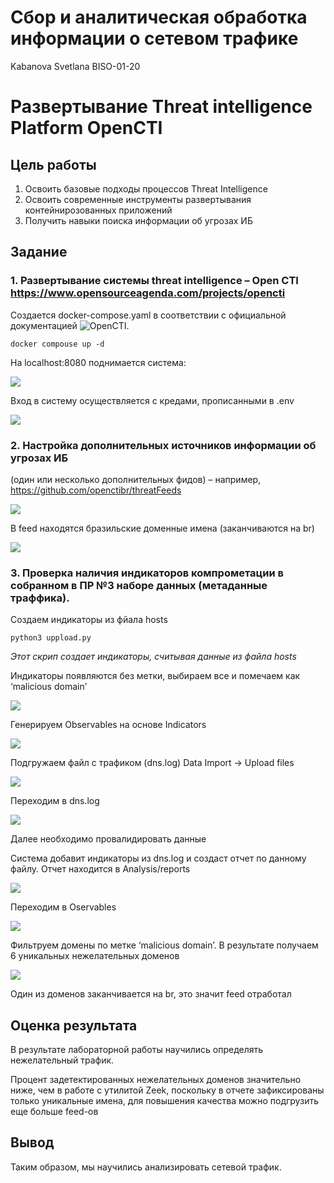 # Сбор и аналитическая обработка информации о сетевом трафике
Kabanova Svetlana BISO-01-20

# Развертывание Threat intelligence Platform OpenCTI

## Цель работы

1.  Освоить базовые подходы процессов Threat Intelligence
2.  Освоить современные инструменты развертывания контейнирозованных
    приложений
3.  Получить навыки поиска информации об угрозах ИБ

## Задание

### 1. Развертывание системы threat intelligence – Open CTI https://www.opensourceagenda.com/projects/opencti

Создается docker-compose.yaml в соответствии с официальной документацией
![OpenCTI](https://github.com/OpenCTI-Platform/docker/blob/master/docker-compose.yml).

    docker compouse up -d

На localhost:8080 поднимается система:

![](img/opencti1.png)

Вход в систему осуществляется с кредами, прописанными в .env

![](img/opencti2_home_page.png)

### 2. Настройка дополнительныx источников информации об угрозах ИБ

(один или несколько дополнительных фидов) – например,
https://github.com/openctibr/threatFeeds

![](img/opencti_feed.jpeg)

В feed находятся бразильские доменные имена (заканчиваются на br)

![](img/opencti_feed_validation.jpeg)

### 3. Проверка наличия индикаторов компрометации в собранном в ПР №3 наборе данных (метаданные траффика).

Создаем индикаторы из фйала hosts

    python3 uppload.py

*Этот скрип создает индикаторы, считывая данные из файла hosts*

Индикаторы появляются без метки, выбираем все и помечаем как ‘malicious
domain’

![](img/opencti3.jpg)

Генерируем Observables на основе Indicators

![](img/opencti_generate.jpg)

Подгружаем файл с трафиком (dns.log) Data Import -\> Upload files

![](img/opencti_feed.png)

Переходим в dns.log

![](img/opencti5.jpeg)

Далее необходимо провалидировать данные

Система добавит индикаторы из dns.log и создаст отчет по данному файлу.
Отчет находится в Analysis/reports

![](img/opencti6_analysis.png)

Переходим в Oservables

![](img/opencti7_observables.png)

Фильтруем домены по метке ‘malicious domain’. В результате получаем 6
уникальных нежелательных доменов

![](img/opencti_detect.jpeg)

Один из доменов заканчивается на br, это значит feed отработал

## Оценка результата

В результате лабораторной работы научились определять нежелательный
трафик.

Процент задетектированных нежелательных доменов значительно ниже, чем в
работе с утилитой Zeek, поскольку в отчете зафиксированы только
уникальные имена, для повышения качества можно подгрузить еще больше
feed-ов

## Вывод

Таким образом, мы научились анализировать сетевой трафик.
